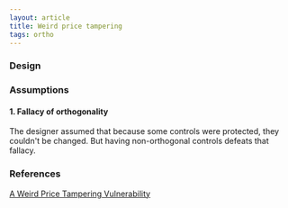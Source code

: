```yaml
---
layout: article
title: Weird price tampering
tags: ortho
---
```


### Design

### Assumptions
#### 1. Fallacy of orthogonality
The designer assumed that because some controls were protected, they couldn't be changed. But having non-orthogonal controls defeats that fallacy.

### References
[A Weird Price Tampering Vulnerability](https://medium.com/@vflexo/a-weird-price-tampering-vulnerability-1251dfe8d2a1)

